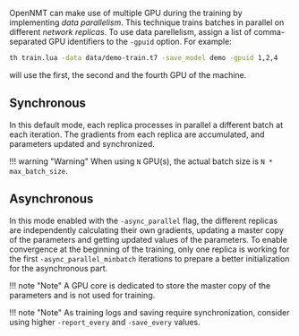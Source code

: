 OpenNMT can make use of multiple GPU during the training by implementing *data parallelism*. This technique trains batches in parallel on different *network replicas*. To use data parellelism, assign a list of comma-separated GPU identifiers to the `-gpuid` option. For example:

```bash
th train.lua -data data/demo-train.t7 -save_model demo -gpuid 1,2,4
```

will use the first, the second and the fourth GPU of the machine.

## Synchronous

In this default mode, each replica processes in parallel a different batch at each iteration. The gradients from each replica are accumulated, and parameters updated and synchronized.

!!! warning "Warning"
    When using `N` GPU(s), the actual batch size is `N * max_batch_size`.

## Asynchronous

In this mode enabled with the `-async_parallel` flag, the different replicas are independently
calculating their own gradients, updating a master copy of the parameters and getting updated values
of the parameters. To enable convergence at the beginning of the training, only one replica is working for the first `-async_parallel_minbatch` iterations to prepare a better initialization for the asynchronous part.

!!! note "Note"
    A GPU core is dedicated to store the master copy of the parameters and is not used for training.

!!! note "Note"
    As training logs and saving require synchronization, consider using higher `-report_every` and `-save_every` values.

